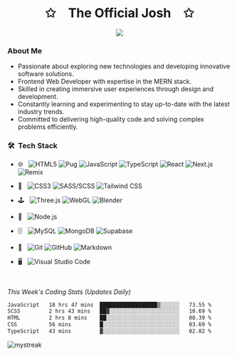 
<p align="center">
    <h1 align="center">✩&emsp;The Official Josh&emsp;✩</h1>
</p>
<p align="center">
    <img src="https://readme-typing-svg.herokuapp.com/?lines=I'm+Joshua+Onyema;Welcome+to+my+profile!;Have+a+look+around!&font=sofia%20pro&%color=%fff&center=true&width=400&height=100">
</p>


<h3>About Me</h3>

- Passionate about exploring new technologies and developing innovative software solutions.
- Frontend Web Developer with expertise in the MERN stack.
- Skilled in creating immersive user experiences through design and development.
- Constantly learning and experimenting to stay up-to-date with the latest industry trends.
- Committed to delivering high-quality code and solving complex problems efficiently.

<h3> 🛠 &nbsp;Tech Stack</h3>

<!-- Badges -->
- 🌐 &nbsp;
![HTML5](https://img.shields.io/badge/-HTML5-333333?style=flat&logo=HTML5)
![Pug](https://img.shields.io/badge/-Pug-333333?style=flat&logo=pug)
![JavaScript](https://img.shields.io/badge/-JavaScript-333333?style=flat&logo=javascript)
![TypeScript](https://img.shields.io/badge/-TypeScript-333333?style=flat&logo=typescript)
![React](https://img.shields.io/badge/-React-333333?style=flat&logo=react)
![Next.js](https://img.shields.io/badge/-Next.js-333333?style=flat&logo=next.js)
![Remix](https://img.shields.io/badge/-Remix-333333?style=flat&logo=remix)

- 🎨 &nbsp;
![CSS3](https://img.shields.io/badge/-CSS3-333333?style=flat&logo=CSS3&logoColor=1572B6)
![SASS/SCSS](https://img.shields.io/badge/-SASS/SCSS-333333?style=flat&logo=sass)
![Tailwind CSS](https://img.shields.io/badge/-Tailwind%20CSS-333333?style=flat&logo=tailwind-css)

- 🕹️ &nbsp;
![Three.js](https://img.shields.io/badge/-Three.js-333333?style=flat&logo=three.js)
![WebGL](https://img.shields.io/badge/-WebGL-333333?style=flat&logo=webgl)
![Blender](https://img.shields.io/badge/-Blender-333333?style=flat&logo=blender)

- 🔧 &nbsp;
![Node.js](https://img.shields.io/badge/-Node.js-333333?style=flat&logo=node.js)

- 🗄️ &nbsp; 
![MySQL](https://img.shields.io/badge/-MySQL-333333?style=flat&logo=mysql)
![MongoDB](https://img.shields.io/badge/-MongoDB-333333?style=flat&logo=mongodb)
![Supabase](https://img.shields.io/badge/-Supabase-333333?style=flat&logo=supabase)

- 🔧 &nbsp; 
![Git](https://img.shields.io/badge/-Git-333333?style=flat&logo=git)
![GitHub](https://img.shields.io/badge/-GitHub-333333?style=flat&logo=github)
![Markdown](https://img.shields.io/badge/-Markdown-333333?style=flat&logo=markdown)

- 🖥️ &nbsp; 
![Visual Studio Code](https://img.shields.io/badge/-Visual%20Studio%20Code-333333?style=flat&logo=visual-studio-code&logoColor=007ACC)

  <br/>

*This Week's Coding Stats (Updates Daily)*
<!--START_SECTION:waka-->

```txt
JavaScript   18 hrs 47 mins  ██████████████████▒░░░░░░   73.55 %
SCSS         2 hrs 43 mins   ██▓░░░░░░░░░░░░░░░░░░░░░░   10.69 %
HTML         2 hrs 8 mins    ██░░░░░░░░░░░░░░░░░░░░░░░   08.39 %
CSS          56 mins         █░░░░░░░░░░░░░░░░░░░░░░░░   03.69 %
TypeScript   43 mins         ▓░░░░░░░░░░░░░░░░░░░░░░░░   02.82 %
```

<!--END_SECTION:waka-->


<!-- <img align="center" src="https://github-readme-stats.vercel.app/api/top-langs/?username=the-officialjosh&layout=compact&theme=radical" /> -->
<!--<p align="center">
 <a href="https://github.com/drknzz"><img width="50%" src="https://github-readme-stats.vercel.app/api/top-langs/?username=the-officialjosh&theme=dark&hide=html,css,cmake&layout=compact&langs_count=5&bg_color=101010&hide_title=true"></a>
</p>
 <img align="center" src="https://github-readme-stats.vercel.app/api?username=the-officialjosh&include_all_commits=true&count_private=true&show_icons=true&line_height=20&title_color=2B5BBD&icon_color=1124BB&text_color=A1A1A1&bg_color=0,000000,130F40" alt="my Github Stats"/>
  -->

<img src="https://github-readme-streak-stats.herokuapp.com/?user=the-officialjosh&theme=tokyonight" alt="mystreak"/>





